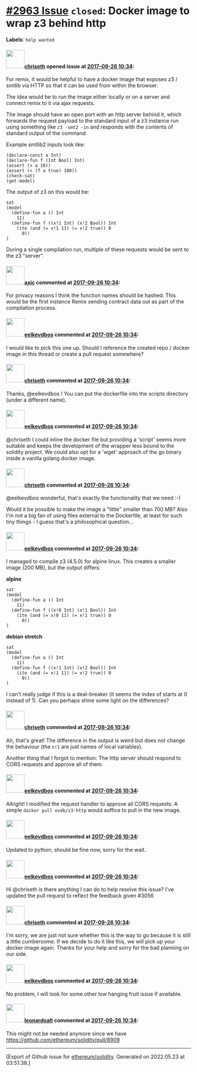 # [\#2963 Issue](https://github.com/ethereum/solidity/issues/2963) `closed`: Docker image to wrap z3 behind http
**Labels**: `help wanted`


#### <img src="https://avatars.githubusercontent.com/u/9073706?v=4" width="50">[chriseth](https://github.com/chriseth) opened issue at [2017-09-26 10:34](https://github.com/ethereum/solidity/issues/2963):

For remix, it would be helpful to have a docker image that exposes z3 / smtlib via HTTP so that it can be used from within the browser.

The idea would be to run the image either locally or on a server and connect remix to it via ajax requests.

The image should have an open port with an http server behind it, which forwards the request payload to the standard input of a z3 instance run using something like `z3 -smt2 -in` and responds with the contents of standard output of the command.

Example smtlib2 inputs look like:
```
(declare-const a Int)
(declare-fun f (Int Bool) Int)
(assert (> a 10))
(assert (< (f a true) 100))
(check-sat)
(get-model)
```

The output of z3 on this would be:
```
sat
(model 
  (define-fun a () Int
    11)
  (define-fun f ((x!1 Int) (x!2 Bool)) Int
    (ite (and (= x!1 11) (= x!2 true)) 0
      0))
)
```

During a single compilation run, multiple of these requests would be sent to the z3 "server".

#### <img src="https://avatars.githubusercontent.com/u/20340?v=4" width="50">[axic](https://github.com/axic) commented at [2017-09-26 10:34](https://github.com/ethereum/solidity/issues/2963#issuecomment-332170413):

For privacy reasons I think the function names should be hashed. This would be the first instance Remix sending contract data out as part of the compilation process.

#### <img src="https://avatars.githubusercontent.com/u/1001306?v=4" width="50">[eelkevdbos](https://github.com/eelkevdbos) commented at [2017-09-26 10:34](https://github.com/ethereum/solidity/issues/2963#issuecomment-335128657):

I would like to pick this one up. Should I reference the created repo / docker image in this thread or create a pull request somewhere?

#### <img src="https://avatars.githubusercontent.com/u/9073706?v=4" width="50">[chriseth](https://github.com/chriseth) commented at [2017-09-26 10:34](https://github.com/ethereum/solidity/issues/2963#issuecomment-335128982):

Thanks, @eelkevdbos ! You can put the dockerfile into the scripts directory (under a different name).

#### <img src="https://avatars.githubusercontent.com/u/1001306?v=4" width="50">[eelkevdbos](https://github.com/eelkevdbos) commented at [2017-09-26 10:34](https://github.com/ethereum/solidity/issues/2963#issuecomment-335142906):

@chriseth I could inline the docker file but providing a 'script' seems more suitable and keeps the development of the wrapper less bound to the solidity project. We could also opt for a 'wget' approach of the go binary inside a vanilla golang docker image.

#### <img src="https://avatars.githubusercontent.com/u/9073706?v=4" width="50">[chriseth](https://github.com/chriseth) commented at [2017-09-26 10:34](https://github.com/ethereum/solidity/issues/2963#issuecomment-335162985):

@eelkevdbos wonderful, that's exactly the functionality that we need :-)

Would it be possible to make the image a "little" smaller than 700 MB? Also I'm not a big fan of using files external to the Dockerfile, at least for such tiny things - I guess that's a philosophical question...

#### <img src="https://avatars.githubusercontent.com/u/1001306?v=4" width="50">[eelkevdbos](https://github.com/eelkevdbos) commented at [2017-09-26 10:34](https://github.com/ethereum/solidity/issues/2963#issuecomment-335268112):

I managed to compile z3 (4.5.0) for alpine linux. This creates a smaller image (200 MB), but the output differs:

**alpine**
```
sat
(model 
  (define-fun a () Int
    11)
  (define-fun f ((x!0 Int) (x!1 Bool)) Int
    (ite (and (= x!0 11) (= x!1 true)) 0
      0))
)
```

**debian stretch**
```
sat
(model 
  (define-fun a () Int
    11)
  (define-fun f ((x!1 Int) (x!2 Bool)) Int
    (ite (and (= x!1 11) (= x!2 true)) 0
      0))
)
```

I can't really judge if this is a deal-breaker (it seems the index of starts at 0 instead of 1). Can you perhaps shine some light on the differences?

#### <img src="https://avatars.githubusercontent.com/u/9073706?v=4" width="50">[chriseth](https://github.com/chriseth) commented at [2017-09-26 10:34](https://github.com/ethereum/solidity/issues/2963#issuecomment-335394589):

Ah, that's great! The difference in the output is weird but does not change the behaviour (the `x!1` are just names of local variables).

Another thing that I forgot to mention: The http server should respond to CORS requests and approve all of them.

#### <img src="https://avatars.githubusercontent.com/u/1001306?v=4" width="50">[eelkevdbos](https://github.com/eelkevdbos) commented at [2017-09-26 10:34](https://github.com/ethereum/solidity/issues/2963#issuecomment-335633834):

Allright! I modified the request handler to approve all CORS requests. A simple `docker pull evdb/z3-http` would suffice to pull in the new image.

#### <img src="https://avatars.githubusercontent.com/u/1001306?v=4" width="50">[eelkevdbos](https://github.com/eelkevdbos) commented at [2017-09-26 10:34](https://github.com/ethereum/solidity/issues/2963#issuecomment-357655615):

Updated to python, should be fine now, sorry for the wait.

#### <img src="https://avatars.githubusercontent.com/u/1001306?v=4" width="50">[eelkevdbos](https://github.com/eelkevdbos) commented at [2017-09-26 10:34](https://github.com/ethereum/solidity/issues/2963#issuecomment-401544941):

Hi @chriseth is there anything I can do to help resolve this issue? I've updated the pull request to reflect the feedback given #3056

#### <img src="https://avatars.githubusercontent.com/u/9073706?v=4" width="50">[chriseth](https://github.com/chriseth) commented at [2017-09-26 10:34](https://github.com/ethereum/solidity/issues/2963#issuecomment-403838524):

I'm sorry, we are just not sure whether this is the way to go because it is still a little cumbersome. If we decide to do it like this, we will pick up your docker image again. Thanks for your help and sorry for the bad planning on our side.

#### <img src="https://avatars.githubusercontent.com/u/1001306?v=4" width="50">[eelkevdbos](https://github.com/eelkevdbos) commented at [2017-09-26 10:34](https://github.com/ethereum/solidity/issues/2963#issuecomment-403849316):

No problem, I will look for some other low hanging fruit issue if available.

#### <img src="https://avatars.githubusercontent.com/u/504195?u=ce2facd14af9fd474ebff49f0d44891f56f7500f&v=4" width="50">[leonardoalt](https://github.com/leonardoalt) commented at [2017-09-26 10:34](https://github.com/ethereum/solidity/issues/2963#issuecomment-627481339):

This might not be needed anymore since we have https://github.com/ethereum/solidity/pull/8909


-------------------------------------------------------------------------------



[Export of Github issue for [ethereum/solidity](https://github.com/ethereum/solidity). Generated on 2022.05.23 at 03:51:38.]
